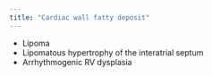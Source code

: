```yaml
---
title: "Cardiac wall fatty deposit"
---
```

- Lipoma
- Lipomatous hypertrophy of the interatrial septum
- Arrhythmogenic RV dysplasia

